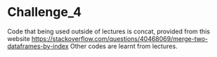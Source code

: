 # Challenge_4
Code that being used outside of lectures is concat, provided from this website https://stackoverflow.com/questions/40468069/merge-two-dataframes-by-index
Other codes are learnt from lectures.
